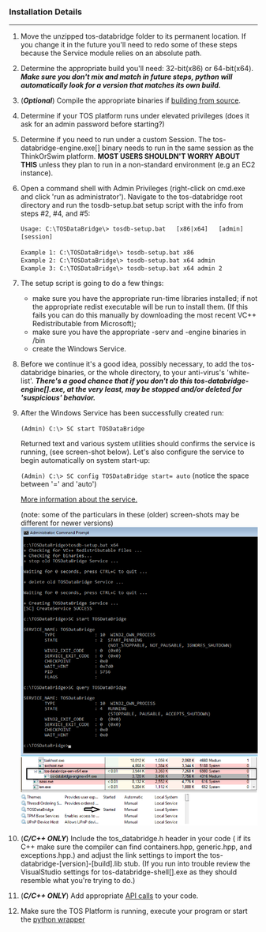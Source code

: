 ### Installation Details
- - -

1. Move the unzipped tos-databridge folder to its permanent location. If you change it in the future you'll need to redo some of these steps because the Service module relies on an absolute path.

2. Determine the appropriate build you'll need: 32-bit(x86) or 64-bit(x64). ***Make sure you don't mix and match in future steps, python will automatically look for a version that matches its own build.***
 
3. (***Optional***) Compile the appropriate binaries if [building from source](README.md#build-optional).  
   
4. Determine if your TOS platform runs under elevated privileges (does it ask for an admin password before starting?)
   
5. Determine if you need to run under a custom Session. The tos-databridge-engine.exe[] binary needs to run in the same session as the ThinkOrSwim platform. **MOST USERS SHOULDN'T WORRY ABOUT THIS** unless they plan to run in a non-standard environment (e.g an EC2 instance). 
  
6. Open a command shell with Admin Privileges (right-click on cmd.exe and click 'run as administrator'). Navigate to the tos-databridge root directory and run the tosdb-setup.bat setup script with the info from steps #2, #4, and #5:
    
    ```
    Usage: C:\TOSDataBridge\> tosdb-setup.bat   [x86|x64]   [admin]   [session]
     
    Example 1: C:\TOSDataBridge\> tosdb-setup.bat x86
    Example 2: C:\TOSDataBridge\> tosdb-setup.bat x64 admin
    Example 3: C:\TOSDataBridge\> tosdb-setup.bat x64 admin 2
    ```

7. The setup script is going to do a few things:     
    - make sure you have the appropriate run-time libraries installed; if not the appropriate redist executable will be run to install them. (If this fails you can do this manually by downloading the most recent VC++ Redistributable from Microsoft); 
    - make sure you have the appropriate -serv and -engine binaries in /bin
    - create the Windows Service.
 
8. Before we continue it's a good idea, possibly necessary, to add the tos-databridge binaries, or the whole directory, to your anti-virus's 'white-list'. ***There's a good chance that if you don't do this tos-databridge-engine[].exe, at the very least, may be stopped and/or deleted for 'suspicious' behavior.***
  
9.  After the Windows Service has been successfully created run: 

    ```(Admin) C:\> SC start TOSDataBridge```  

    Returned text and various system utilities should confirms the service is running, (see screen-shot below). Let's also configure the service to begin automatically on system start-up:
    
    ```(Admin) C:\> SC config TOSDataBridge start= auto``` (notice the space between '=' and 'auto')
    
    [More information about the service.](README_SERVICE.md)

    (note: some of the particulars in these (older) screen-shots may be different for newer versions)    
    ![](./res/SCss1.png)

10. (***C/C++ ONLY***) Include the tos_databridge.h header in your code ( if its C++ make sure the compiler can find containers.hpp, generic.hpp, and exceptions.hpp.) and adjust the link settings to import the tos-databridge-[version]-[build].lib stub. (If you run into trouble review the VisualStudio settings for tos-databridge-shell[].exe as they should resemble what you're trying to do.)
   
11. (***C/C++ ONLY***) Add appropriate [API calls](README_API.md) to your code.
   
12. Make sure the TOS Platform is running, execute your program or start the [python wrapper](README_PYTHON.md)

